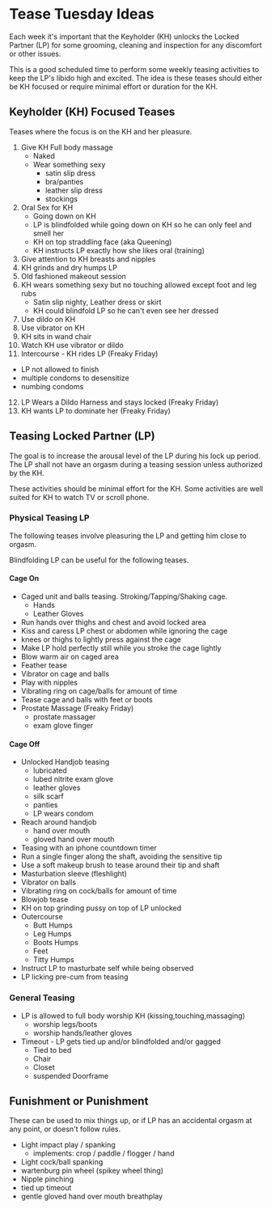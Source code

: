 # Tease Tuesday Ideas

Each week it's important that the Keyholder (KH) unlocks the Locked Partner (LP) for some grooming, cleaning and inspection for any discomfort or other issues.

This is a good scheduled time to perform some weekly teasing activities to keep the LP's libido high and excited.
The idea is these teases should either be KH focused or require minimal effort or duration for the KH.

## Keyholder (KH) Focused Teases

Teases where the focus is on the KH and her pleasure.

1. Give KH Full body massage
   * Naked
   * Wear something sexy
      * satin slip dress
      * bra/panties
      * leather slip dress
      * stockings
2. Oral Sex for KH
   * Going down on KH
   * LP is blindfolded while going down on KH so he can only feel and smell her
   * KH on top straddling face (aka Queening)
   * KH instructs LP exactly how she likes oral (training)
3. Give attention to KH breasts and nipples
4. KH grinds and dry humps LP
5. Old fashioned makeout session
6. KH wears something sexy but no touching allowed except foot and leg rubs
   * Satin slip nighty, Leather dress or skirt
   * KH could blindfold LP so he can't even see her dressed
7. Use dildo on KH
8. Use vibrator on KH
9. KH sits in wand chair
10. Watch KH use vibrator or dildo
11. Intercourse - KH rides LP (Freaky Friday)
   * LP not allowed to finish
   * multiple condoms to desensitize
   * numbing condoms
12. LP Wears a Dildo Harness and stays locked (Freaky Friday)
13. KH wants LP to dominate her (Freaky Friday)

## Teasing Locked Partner (LP)

The goal is to increase the arousal level of the LP during his lock up period.
The LP shall not have an orgasm during a teasing session unless authorized by the KH.

These activities should be minimal effort for the KH.
Some activities are well suited for KH to watch TV or scroll phone.

### Physical Teasing LP

The following teases involve pleasuring the LP and getting him close to orgasm.

Blindfolding LP can be useful for the following teases.

#### Cage On

* Caged unit and balls teasing. Stroking/Tapping/Shaking cage.
   * Hands
   * Leather Gloves
 * Run hands over thighs and chest and avoid locked area
 * Kiss and caress LP chest or abdomen while ignoring the cage
 * knees or thighs to lightly press against the cage
 * Make LP hold perfectly still while you stroke the cage lightly
 * Blow warm air on caged area
 * Feather tease
 * Vibrator on cage and balls
 * Play with nipples
 * Vibrating ring on cage/balls for amount of time
 * Tease cage and balls with feet or boots
 * Prostate Massage (Freaky Friday)
   * prostate massager
   * exam glove finger

#### Cage Off

* Unlocked Handjob teasing
   * lubricated
   * lubed nitrite exam glove
   * leather gloves
   * silk scarf
   * panties
   * LP wears condom
 * Reach around handjob
   * hand over mouth
   * gloved hand over mouth
 * Teasing with an iphone countdown timer
 * Run a single finger along the shaft, avoiding the sensitive tip
 * Use a soft makeup brush to tease around their tip and shaft
 * Masturbation sleeve (fleshlight)
 * Vibrator on balls
 * Vibrating ring on cock/balls for amount of time
 * Blowjob tease
 * KH on top grinding pussy on top of LP unlocked
 * Outercourse
   * Butt Humps
   * Leg Humps
   * Boots Humps
   * Feet
   * Titty Humps
 * Instruct LP to masturbate self while being observed
 * LP licking pre-cum from teasing

### General Teasing

* LP is allowed to full body worship KH (kissing,touching,massaging)
   * worship legs/boots
   * worship hands/leather gloves
* Timeout - LP gets tied up and/or blindfolded and/or gagged
   * Tied to bed
   * Chair
   * Closet
   * suspended Doorframe

## Funishment or Punishment

These can be used to mix things up, or if LP has an accidental orgasm at any point, or doesn't follow rules.

* Light impact play / spanking
   * implements: crop / paddle / flogger / hand
* Light cock/ball spanking
* wartenburg pin wheel (spikey wheel thing)
* Nipple pinching
* tied up timeout
* gentle gloved hand over mouth breathplay
